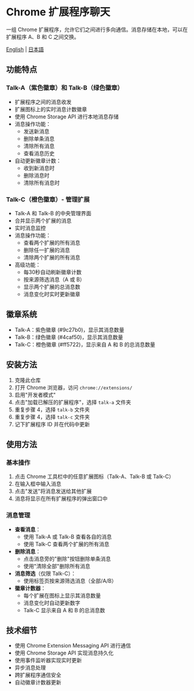 # Chrome 扩展程序聊天

一组 Chrome 扩展程序，允许它们之间进行多向通信。消息存储在本地，可以在扩展程序 A、B 和 C 之间交换。

[English](README.md) | [日本語](README_JA.md)

## 功能特点

### Talk-A（紫色徽章）和 Talk-B（绿色徽章）
- 扩展程序之间的消息收发
- 扩展图标上的实时消息计数徽章
- 使用 Chrome Storage API 进行本地消息存储
- 消息操作功能：
  - 发送新消息
  - 删除单条消息
  - 清除所有消息
  - 查看消息历史
- 自动更新徽章计数：
  - 收到新消息时
  - 删除消息时
  - 清除所有消息时

### Talk-C（橙色徽章）- 管理扩展
- Talk-A 和 Talk-B 的中央管理界面
- 合并显示两个扩展的消息
- 实时消息监控
- 消息操作功能：
  - 查看两个扩展的所有消息
  - 删除任一扩展的消息
  - 清除两个扩展的所有消息
- 高级功能：
  - 每30秒自动刷新徽章计数
  - 按来源筛选消息（A 或 B）
  - 显示两个扩展的总消息数
  - 消息变化时实时更新徽章

## 徽章系统
- Talk-A：紫色徽章 (#9c27b0)，显示其消息数量
- Talk-B：绿色徽章 (#4caf50)，显示其消息数量
- Talk-C：橙色徽章 (#ff5722)，显示来自 A 和 B 的总消息数量

## 安装方法

1. 克隆此仓库
2. 打开 Chrome 浏览器，访问 `chrome://extensions/`
3. 启用"开发者模式"
4. 点击"加载已解压的扩展程序"，选择 `talk-a` 文件夹
5. 重复步骤 4，选择 `talk-b` 文件夹
6. 重复步骤 4，选择 `talk-c` 文件夹
7. 记下扩展程序 ID 并在代码中更新

## 使用方法

### 基本操作
1. 点击 Chrome 工具栏中的任意扩展图标（Talk-A、Talk-B 或 Talk-C）
2. 在输入框中输入消息
3. 点击"发送"将消息发送给其他扩展
4. 消息将显示在所有扩展程序的弹出窗口中

### 消息管理
- **查看消息**：
  - 使用 Talk-A 或 Talk-B 查看各自的消息
  - 使用 Talk-C 查看两个扩展的所有消息
- **删除消息**：
  - 点击消息旁的"删除"按钮删除单条消息
  - 使用"清除全部"删除所有消息
- **消息筛选**（仅限 Talk-C）：
  - 使用标签页按来源筛选消息（全部/A/B）
- **徽章计数器**：
  - 每个扩展在图标上显示其消息数量
  - 消息变化时自动更新数字
  - Talk-C 显示来自 A 和 B 的总消息数

## 技术细节
- 使用 Chrome Extension Messaging API 进行通信
- 使用 Chrome Storage API 实现消息持久化
- 使用事件监听器实现实时更新
- 异步消息处理
- 跨扩展程序通信安全
- 自动徽章计数器更新